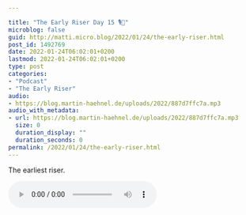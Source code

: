 ```yaml
---

title: "The Early Riser Day 15 🎙🌅"
microblog: false
guid: http://matti.micro.blog/2022/01/24/the-early-riser.html
post_id: 1492769
date: 2022-01-24T06:02:01+0200
lastmod: 2022-01-24T06:02:01+0200
type: post
categories:
- "Podcast"
- "The Early Riser"
audio:
- https://blog.martin-haehnel.de/uploads/2022/887d7ffc7a.mp3
audio_with_metadata:
- url: https://blog.martin-haehnel.de/uploads/2022/887d7ffc7a.mp3
  size: 0
  duration_display: ""
  duration_seconds: 0
permalink: /2022/01/24/the-early-riser.html
---
```

The earliest riser.

<audio controls="controls" src="https://blog.martin-haehnel.de/uploads/2022/887d7ffc7a.mp3" preload="metadata" />
